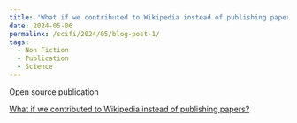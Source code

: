 ```yaml
---
title: 'What if we contributed to Wikipedia instead of publishing papers?'
date: 2024-05-06
permalink: /scifi/2024/05/blog-post-1/
tags:
  - Non Fiction
  - Publication
  - Science
---
```


Open source publication

[What if we contributed to Wikipedia instead of publishing papers?](https://pcnmartin.substack.com/p/what-if-we-contributed-to-wikipedia)

